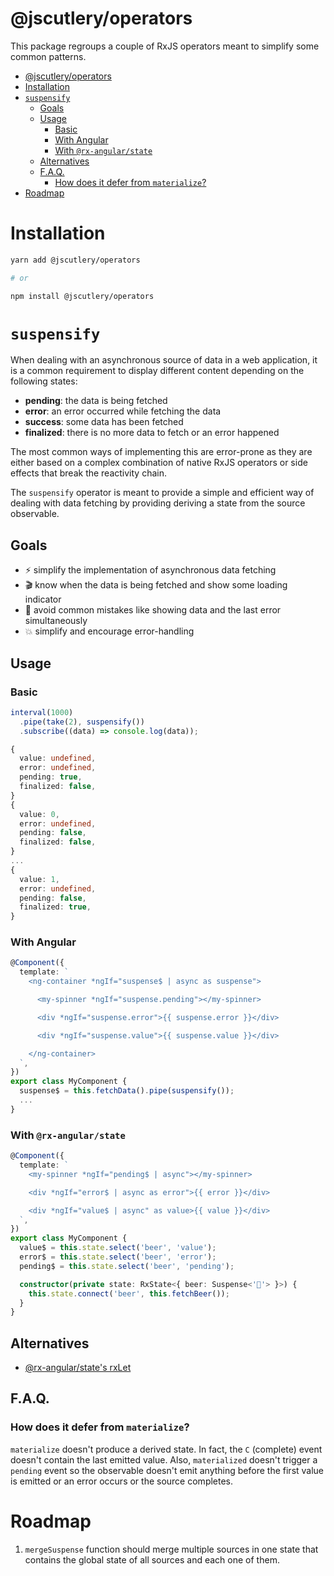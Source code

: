 # @jscutlery/operators

This package regroups a couple of RxJS operators meant to simplify some common patterns.

- [@jscutlery/operators](#jscutleryoperators)
- [Installation](#installation)
- [`suspensify`](#suspensify)
  - [Goals](#goals)
  - [Usage](#usage)
    - [Basic](#basic)
    - [With Angular](#with-angular)
    - [With `@rx-angular/state`](#with-rx-angularstate)
  - [Alternatives](#alternatives)
  - [F.A.Q.](#faq)
    - [How does it defer from `materialize`?](#how-does-it-defer-from-materialize)
- [Roadmap](#roadmap)

# Installation

```sh
yarn add @jscutlery/operators

# or

npm install @jscutlery/operators
```

# `suspensify`

When dealing with an asynchronous source of data in a web application, it is a common requirement to display different content depending on the following states:

- **pending**: the data is being fetched
- **error**: an error occurred while fetching the data
- **success**: some data has been fetched
- **finalized**: there is no more data to fetch or an error happened

The most common ways of implementing this are error-prone as they are either based on a complex combination of native RxJS operators or side effects that break the reactivity chain.

The `suspensify` operator is meant to provide a simple and efficient way of dealing with data fetching by providing deriving a state from the source observable.

## Goals

- ⚡️ simplify the implementation of asynchronous data fetching
- 🎬 know when the data is being fetched and show some loading indicator
- 🐞 avoid common mistakes like showing data and the last error simultaneously
- 💥 simplify and encourage error-handling

## Usage

### Basic

```ts
interval(1000)
  .pipe(take(2), suspensify())
  .subscribe((data) => console.log(data));
```

```ts
{
  value: undefined,
  error: undefined,
  pending: true,
  finalized: false,
}
{
  value: 0,
  error: undefined,
  pending: false,
  finalized: false,
}
...
{
  value: 1,
  error: undefined,
  pending: false,
  finalized: true,
}
```

### With Angular

```ts
@Component({
  template: `
    <ng-container *ngIf="suspense$ | async as suspense">

      <my-spinner *ngIf="suspense.pending"></my-spinner>

      <div *ngIf="suspense.error">{{ suspense.error }}</div>

      <div *ngIf="suspense.value">{{ suspense.value }}</div>

    </ng-container>
  `,
})
export class MyComponent {
  suspense$ = this.fetchData().pipe(suspensify());
  ...
}
```

### With `@rx-angular/state`

```ts
@Component({
  template: `
    <my-spinner *ngIf="pending$ | async"></my-spinner>

    <div *ngIf="error$ | async as error">{{ error }}</div>

    <div *ngIf="value$ | async" as value>{{ value }}</div>
  `,
})
export class MyComponent {
  value$ = this.state.select('beer', 'value');
  error$ = this.state.select('beer', 'error');
  pending$ = this.state.select('beer', 'pending');

  constructor(private state: RxState<{ beer: Suspense<'🍻'> }>) {
    this.state.connect('beer', this.fetchBeer());
  }
}
```

## Alternatives

- [@rx-angular/state's rxLet](https://github.com/rx-angular/rx-angular/blob/master/libs/template/docs/api/let-directive.md#using-the-template-binding)

## F.A.Q.

### How does it defer from `materialize`?

`materialize` doesn't produce a derived state. In fact, the `C` (complete) event doesn't contain the last emitted value.
Also, `materialized` doesn't trigger a `pending` event so the observable doesn't emit anything before the first value is emitted or an error occurs or the source completes.

# Roadmap

1. `mergeSuspense` function should merge multiple sources in one state that contains the global state of all sources and each one of them.
